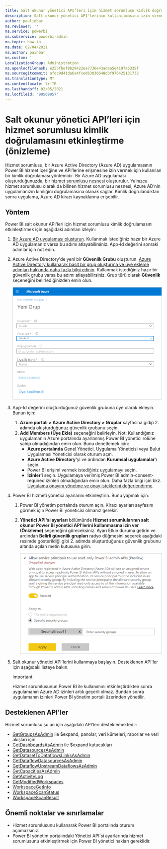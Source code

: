 ```yaml
---
title: Salt okunur yönetici API’leri için hizmet sorumlusu kimlik doğrulamasını etkinleştirme (önizleme)
description: Salt okunur yönetici API'lerinin kullanılmasına izin vermek için hizmet sorumlusu kimlik doğrulamasını nasıl etkinleştirebileceğinizi öğrenin.
author: paulinbar
ms.reviewer: ''
ms.service: powerbi
ms.subservice: powerbi-admin
ms.topic: how-to
ms.date: 02/04/2021
ms.author: painbar
ms.custom: ''
LocalizationGroup: Administration
ms.openlocfilehash: e255fbef8b29422ea7736e43adaa5e4197a6338f
ms.sourcegitcommit: afdc9d41da6a4fced63030648d3f976425131732
ms.translationtype: MT
ms.contentlocale: tr-TR
ms.lasthandoff: 02/05/2021
ms.locfileid: "99569957"
---
```

# <a name="enable-service-principal-authentication-for-read-only-admin-apis-preview"></a>Salt okunur yönetici API’leri için hizmet sorumlusu kimlik doğrulamasını etkinleştirme (önizleme)

Hizmet sorumlusu, bir Azure Active Directory (Azure AD) uygulamasının Power BI hizmet içeriğine ve API’lerine erişmesine izin vermek için kullanılan bir kimlik doğrulaması yöntemidir.
Bir Azure AD uygulaması oluşturduğunuzda, bir [hizmet sorumlusu nesnesi](/azure/active-directory/develop/app-objects-and-service-principals#service-principal-object) oluşturulur. Yalnızca hizmet sorumlusu olarak da bilinen hizmet sorumlusu nesnesi, Azure AD’nin uygulamanızın kimliğini doğrulamasına olanak sağlar. Kimlik doğrulandıktan sonra uygulama, Azure AD kiracı kaynaklarına erişebilir.

## <a name="method"></a>Yöntem

Power BI salt okunur API'leri için hizmet sorumlusu kimlik doğrulamasını etkinleştirmek için aşağıdaki adımları izleyin:

1. [Bir Azure AD uygulaması oluşturun](/azure/active-directory/develop/howto-create-service-principal-portal). Kullanmak istediğiniz hazır bir Azure AD uygulamanız varsa bu adımı atlayabilirsiniz. App-Id değerini sonraki adımlar için not edin. 
2. Azure Active Directory'de yeni bir **Güvenlik Grubu** oluşturun. [Azure Active Directory kullanarak basit bir grup oluşturma ve üye ekleme adımları hakkında daha fazla bilgi edinin](/azure/active-directory/fundamentals/active-directory-groups-create-azure-portal). Kullanmak istediğiniz hazır bir güvenlik grubu varsa bu adımı atlayabilirsiniz.
    Grup türü olarak **Güvenlik** seçeneğini belirlediğinizden emin olun.

    ![Azure portalındaki yeni grup oluşturma iletişim kutusunun ekran görüntüsü.](media/read-only-apis-service-principal-auth/azure-portal-new-group-dialog.png)

3. App-Id değerini oluşturduğunuz güvenlik grubuna üye olarak ekleyin. Bunun için:
    1. **Azure portalı > Azure Active Directory > Gruplar** sayfasına gidip 2. adımda oluşturduğunuz güvenlik grubunu seçin.
    1. **Add Members (Üye Ekle)** seçeneğini belirleyin.
    Not: Kullandığınız uygulamanın Azure portalında ayarlanmış Power BI yönetici rolüne sahip olmadığından emin olun. Bunu denetlemek için: 
       * **Azure portalında** Genel Yönetici, Uygulama Yöneticisi veya Bulut Uygulaması Yöneticisi olarak oturum açın. 
        * **Azure Active Directory**'yi ve ardından **Kurumsal uygulamalar**'ı seçin. 
        * Power BI erişimi vermek istediğiniz uygulamayı seçin. 
        * **İzinler**'i seçin. Uygulamaya verilmiş Power BI admin-consent-required izinleri olmadığından emin olun. Daha fazla bilgi için bkz. [Uygulama onayını yönetme ve onay isteklerini değerlendirme](/azure/active-directory/manage-apps/manage-consent-requests). 
4. Power BI hizmeti yönetici ayarlarını etkinleştirin. Bunu yapmak için:
    1. Power BI yönetim portalında oturum açın. Kiracı ayarları sayfasını görmek için Power BI yöneticisi olmanız gerekir.
    1. **Yönetici API'si ayarları** bölümünde **Hizmet sorumlularının salt okunur Power BI yönetici API'lerini kullanmasına izin ver (Önizleme)** seçeneğini göreceksiniz. Ayarı Etkin duruma getirin ve ardından **Belirli güvenlik grupları** radyo düğmesini seçerek aşağıdaki resimde gösterildiği gibi 2. adımda oluşturduğunuz güvenlik grubunu altında açılan metin kutusuna girin.

        ![Hizmet sorumlusu kiracı ayarının ekran görüntüsü.](media/read-only-apis-service-principal-auth/allow-service-principals-tenant-setting.png)

 5. Salt okunur yönetici API'lerini kullanmaya başlayın. Desteklenen API'ler için aşağıdaki listeye bakın.

    >[!IMPORTANT]
    >Hizmet sorumlusunun Power BI ile kullanımını etkinleştirdikten sonra uygulamanın Azure AD izinleri artık geçerli olmaz. Bundan sonra uygulamanın izinleri Power BI yönetim portalı üzerinden yönetilir.

## <a name="supported-apis"></a>Desteklenen API'ler

Hizmet sorumlusu şu an için aşağıdaki API'leri desteklemektedir:
* [GetGroupsAsAdmin](/rest/api/power-bi/admin/groups_getgroupsasadmin) ile $expand; panolar, veri kümeleri, raporlar ve veri akışları için 
* [GetDashboardsAsAdmin](/rest/api/power-bi/admin/dashboards_getdashboardsasadmin) ile $expand kutucukları
* [GetDatasourcesAsAdmin](/rest/api/power-bi/admin/datasets_getdatasourcesasadmin) 
* [GetDatasetToDataflowsLinksAsAdmin](/rest/api/power-bi/admin/datasets_getdatasettodataflowslinksingroupasadmin)
* [GetDataflowDatasourcesAsAdmin](/rest/api/power-bi/admin/dataflows_getdataflowdatasourcesasadmin) 
* [GetDataflowUpstreamDataflowsAsAdmin](/rest/api/power-bi/admin/dataflows_getupstreamdataflowsingroupasadmin) 
* [GetCapacitiesAsAdmin](/rest/api/power-bi/admin/getcapacitiesasadmin)
* [GetActivityLog](/rest/api/power-bi/admin/getactivityevents)
* [GetModifiedWorkspaces](/rest/api/power-bi/admin/workspaceinfo_getmodifiedworkspaces)
* [WorkspaceGetInfo](/rest/api/power-bi/admin/workspaceinfo_postworkspaceinfo)
* [WorkspaceScanStatus](/rest/api/power-bi/admin/workspaceinfo_getscanstatus)
* [WorkspaceScanResult](/rest/api/power-bi/admin/workspaceinfo_getscanresult)

## <a name="considerations-and-limitations"></a>Önemli noktalar ve sınırlamalar

* Hizmet sorumlusunu kullanarak Power BI portalında oturum açamazsınız.
* Power BI yönetim portalındaki Yönetici API'si ayarlarında hizmet sorumlusunu etkinleştirmek için Power BI yönetici hakları gereklidir.